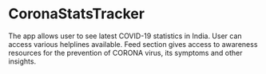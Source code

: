 # CoronaStatsTracker
The app allows user to see latest COVID-19 statistics in India. User can access various helplines available. Feed section gives access to awareness resources for the prevention of CORONA virus, its symptoms and other insights.

